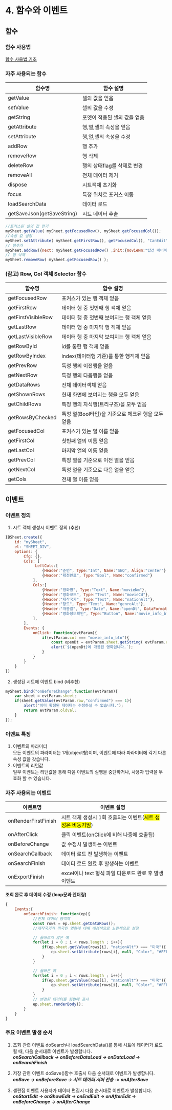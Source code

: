 # 4. 함수와 이벤트

## 함수
### 함수 사용법

<a href='https://docs.ibleaders.com/ibsheet/v8/manual/#docs/funcs/method' target="_blank"> 함수 사용법 기초 </a>


### 자주 사용되는 함수
|함수명|함수 설명|
|---|---|
|getValue|셀의 값을 얻음|
|setValue|셀의 값을 수정|
|getString|포멧이 적용된 셀의 값을 얻음|
|getAttribute|행,열,셀의 속성을 얻음|
|setAttribute|행,열,셀의 속성을 수정|
|addRow|행 추가|
|removeRow|행 삭제|
|deleteRow|행의 상태flag를 삭제로 변경|
|removeAll|전체 데이터 제거|
|dispose|시트객체 초기화|
|focus|특정 위치로 포커스 이동|
|loadSearchData|데이터 로드|
|getSaveJson(getSaveString)|시트 데이터 추출|


```javascript
//포커스된 셀의 값 얻기
mySheet.getValue( mySheet.getFocusedRow(), mySheet.getFocusedCol());
//속성 값 설정
mySheet.setAttribute( mySheet.getFirstRow(), getFocusedCol(), "CanEdit", 0);
// 행추가 
mySheet.addRow({next: mySheet.getFocusedRow() ,init:{movieNm:"탑건 매버릭",movieCd:"1234567" }});
// 행 삭제
mySheet.removeRow( mySheet.getFocusedRow() );
```

### (참고) Row, Col 객체 Selector 함수
|함수명|함수 설명|
|---|---|
|getFocusedRow|포커스가 있는 행 객체 얻음|
|getFirstRow|데이터 행 중 첫번째 행 객체 얻음|
|getFirstVisibleRow|데이터 행 중 첫번째 보여지는 행 객체 얻음|
|getLastRow|데이터 행 중 마지막 행 객체 얻음|
|getLastVisibleRow|데이터 행 중 마지막 보여지는 행 객체 얻음|
|getRowById|id를 통한 행 객체 얻음|
|getRowByIndex|index(데이터행 기준)를 통한 행객체 얻음|
|getPrevRow|특정 행의 이전행을 얻음|
|getNextRow|특정 행의 다음행을 얻음|
|getDataRows|전체 데이터객체 얻음|
|getShownRows|현재 화면에 보여지는 행을 모두 얻음|
|getChildRows|특정 행의 자식행(트리구조)을 모두 얻음|
|getRowsByChecked|특정 열(Bool타입)을 기준으로 체크된 행을 모두 얻음|
|getFocusedCol|포커스가 있는 열 이름 얻음|
|getFirstCol|첫번째 열의 이름 얻음|
|getLastCol|마지막 열의 이름 얻음|
|getPrevCol|특정 열을 기준으로 이전 열을 얻음|
|getNextCol|특정 열을 기준으로 다음 열을 얻음|
|getCols|전체 열 이름 얻음|

## 이벤트
### 이벤트 정의

1. 시트 객체 생성시 이벤트 정의 (추천)
```javascript
IBSheet.create({
    id: "mySheet",
    el: "SHEET_DIV",
    options: {
        Cfg: {},
        Cols: [
             LeftCols:[
                {Header:"순번", Type:"Int", Name:"SEQ", Align:"center"},
                {Header:"확정완료", Type:"Bool", Name:"confirmed"}
            ],
            Cols:[
                {Header:"영화명", Type:"Text", Name:"movieNm"},
                {Header:"영화코드", Type:"Text", Name:"movieCd"},
                {Header:"제작국가", Type:"Text", Name:"nationAlt"},
                {Header:"장르", Type:"Text", Name:"genreAlt"},
                {Header:"개봉일", Type:"Date", Name:"openDt", DataFormat:"yyyyMMdd", Format: "yyyy-MM-dd" },
                {Header:"영화정보확인", Type:"Button", Name:"movie_info_btn", ButtonText:"확인"}
            ],
        ],
        Events: {
            onClick: function(evtParam){
                if(evtParam.col === "movie_info_btn"){
                    const openDt = evtParam.sheet.getString( evtParam.row, "openDt" );
                    alert(`${openDt}에 개봉된 영화입니다.`);
                }
            }
        }
    }
})
```

2. 생성된 시트에 이벤트 bind (비추천)
```javascript
mySheet.bind("onBeforeChange",function(evtParam){
    var sheet = evtParam.sheet;
    if(sheet.getValue(evtParam.row,"confirmed") === 1){
        alert("이미 확정된 데이터는 수정하실 수 없습니다.");
        return evtParam.oldval;
    } 
});
```
### 이벤트 특징
1. 이벤트의 파라미터<br>
    모든 이벤트의 파라미터는 1개(object형)이며, 이벤트에 따라 파라미터에 각기 다른 속성 값을 갖습니다.
2. 이벤트의 리턴값<br>
    일부 이벤트는 리턴값을 통해 다음 이벤트의 실행을 중단하거나, 사용자 입력을 무효화 할 수 있습니다.

### 자주 사용되는 이벤트
|이벤트명|이벤트 설명|
|---|---|
|onRenderFirstFinish|시트 객체 생성시 1회 호출되는 이벤트(<mark>시트 생성은 비동기임</mark>)|
|onAfterClick|클릭 이벤트(onClick에 비해 나중에 호출됨)|
|onBeforeChange|값 수정시 발생하는 이벤트|
|onSearchCallback|데이터 로드 전 발생하는 이벤트|
|onSearchFinish|데이터 로드 완료 후 발생하는 이벤트|
|onExportFinish|excel이나 text 형식 파일 다운로드 완료 후 발생 이벤트|


**조회 완료 후 데이터 수정 (loop문과 렌더링)**
```javascript
{
    Events:{
        onSearchFinish: function(ep){
            //전체 데이터 행객체
            const rows = ep.sheet.getDataRows();
            //제작국가가 미국인 영화에 대해 배경색으로 노란색으로 설정

            // 올바르지 않은 예
            for(let i = 0 ; i < rows.length ; i++){
                if(ep.sheet.getValue(rows[i], "nationAlt") === "미국"){
                    ep.sheet.setAttribute(rows[i], null, "Color", "#FFFF00");
                }
            }

            // 올바른 예
            for(let i = 0 ; i < rows.length ; i++){
                if(ep.sheet.getValue(rows[i], "nationAlt") === "미국"){
                    ep.sheet.setAttribute(rows[i], null, "Color", "#FFFF00", 0);
                }
            }
            // 변경된 데이터를 화면에 표시
            ep.sheet.renderBody();
        }
    }
}
```

### 주요 이벤트 발생 순서
1. 조회 관련 이벤트
doSearch나 loadSearchData()를 통해 시트에 데이터가 로드될 때, 다음 순서대로 이벤트가 발생합니다.<br>
***onSearchCallback -> onBeforeDataLoad -> onDataLoad -> onSearchFinish***

2. 저장 관련 이벤트
doSave()함수 호출시 다음 순서대로 이벤트가 발생합니다.<br>
***onSave -> onBeforeSave -> 시트 데이터 서버 전송 -> onAfterSave***

3. 셀편집 이벤트
사용자가 데이터 편집시 다음 순서대로 이벤트가 발생합니다.<br>
***onStartEdit -> onShowEdit -> onEndEdit -> onAfterEdit -> onBeforeChange -> onAfterChange***



